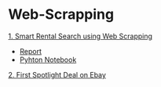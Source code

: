 # Web-Scrapping

<a href="https://github.com/ChagamMahendra/Web-Scrapping/tree/Smart-Rental-Listing-searh-using-Zillow"> 1. Smart Rental Search using Web Scrapping</a>
<ul>
<li><a href="https://github.com/ChagamMahendra/Web-Scrapping/blob/Smart-Rental-Listing-searh-using-Zillow/Zillow%20Rental%20Linsting%20Search.pdf">Report</a></li>
<li><a href="https://github.com/ChagamMahendra/Web-Scrapping/blob/Smart-Rental-Listing-searh-using-Zillow/Zillow%20Rental%20Listing%20Search.ipynb">Pyhton Notebook</a></li>
</ul>
<a href="https://github.com/ChagamMahendra/Web-Scrapping/blob/First-Spotlight-Deal-on-Ebay/First%20Spotlight%20Deal%20on%20Ebay.ipynb"> 2. First Spotlight Deal on Ebay</a>



